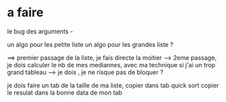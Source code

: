 # a faire

le bug des arguments -

un algo pour les petite liste
un algo pour les grandes liste ?

==> premier passage de la liste, je fais directe la moitier
--> 2eme passage, je dois calculer le nb de mes mediannes, avec ma technique
    si j'ai un trop grand tableau --> je dois , je ne risque pas de bloquer ?



je dois faire un tab de la taille de ma liste,
copier dans tab
quick sort
copier le resulat dans la bonne data de mon tab

